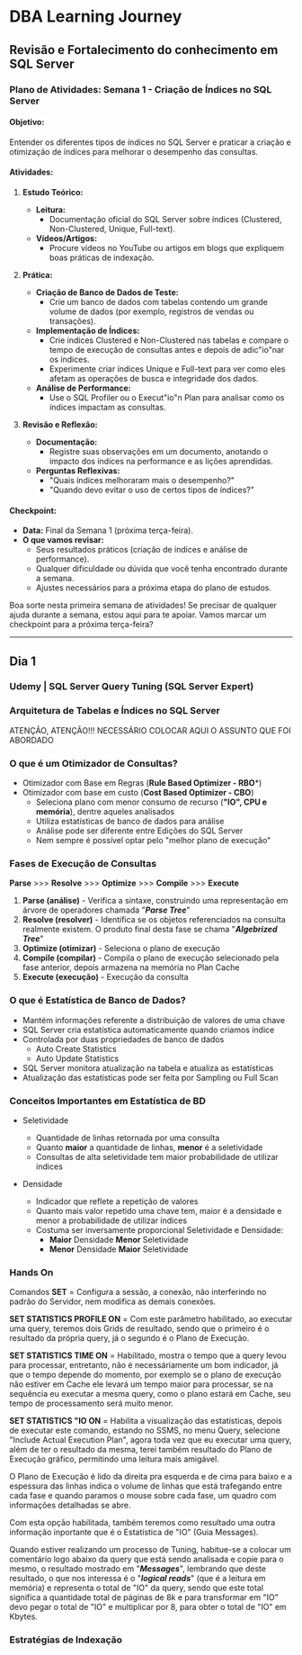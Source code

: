 # DBA Learning Journey

## Revisão e Fortalecimento do conhecimento em SQL Server

### **Plano de Atividades: Semana 1 - Criação de Índices no SQL Server**

#### **Objetivo:**
Entender os diferentes tipos de índices no SQL Server e praticar a criação e otimização de índices para melhorar o desempenho das consultas.

#### **Atividades:**

1. **Estudo Teórico:**
   - **Leitura:**
     - Documentação oficial do SQL Server sobre índices (Clustered, Non-Clustered, Unique, Full-text).
   - **Vídeos/Artigos:**
     - Procure vídeos no YouTube ou artigos em blogs que expliquem boas práticas de indexação.

2. **Prática:**
   - **Criação de Banco de Dados de Teste:**
     - Crie um banco de dados com tabelas contendo um grande volume de dados (por exemplo, registros de vendas ou transações).
   - **Implementação de Índices:**
     - Crie índices Clustered e Non-Clustered nas tabelas e compare o tempo de execução de consultas antes e depois de adic"io"nar os índices.
     - Experimente criar índices Unique e Full-text para ver como eles afetam as operações de busca e integridade dos dados.
   - **Análise de Performance:**
     - Use o SQL Profiler ou o Execut"io"n Plan para analisar como os índices impactam as consultas.

3. **Revisão e Reflexão:**
   - **Documentação:**
     - Registre suas observações em um documento, anotando o impacto dos índices na performance e as lições aprendidas.
   - **Perguntas Reflexivas:**
     - "Quais índices melhoraram mais o desempenho?"
     - "Quando devo evitar o uso de certos tipos de índices?"

#### **Checkpoint:**
- **Data:** Final da Semana 1 (próxima terça-feira).
- **O que vamos revisar:**
  - Seus resultados práticos (criação de índices e análise de performance).
  - Qualquer dificuldade ou dúvida que você tenha encontrado durante a semana.
  - Ajustes necessários para a próxima etapa do plano de estudos.

Boa sorte nesta primeira semana de atividades! Se precisar de qualquer ajuda durante a semana, estou aqui para te apoiar. Vamos marcar um checkpoint para a próxima terça-feira?

---

## Dia 1

### Udemy | SQL Server Query Tuning (SQL Server Expert)

### Arquitetura de Tabelas e Índices no SQL Server

ATENÇÃO, ATENÇÃO!!! NECESSÁRIO COLOCAR AQUI O ASSUNTO QUE FOI ABORDADO

### O que é um Otimizador de Consultas?

- Otimizador com Base em Regras (**Rule Based Optimizer - RBO***)
- Otimizador com base em custo (**Cost Based Optimizer - CBO**)
    - Seleciona plano com menor consumo de recurso (**"IO", CPU e memória**), dentre aqueles analisados
    - Utiliza estatísticas de banco de dados para análise
    - Análise pode ser diferente entre Edições do SQL Server
    - Nem sempre é possível optar pelo "melhor plano de execução"

### Fases de Execução de Consultas

**Parse** >>> **Resolve** >>> **Optimize** >>> **Compile** >>> **Execute**

1. **Parse (análise)** - Verifica a sintaxe, construindo uma representação em árvore de operadores chamada "_**Parse Tree**_"
1. **Resolve (resolver)** - Identifica se os objetos referenciados na consulta realmente existem. O produto final desta fase se chama "_**Algebrized Tree**_"
1. **Optimize (otimizar)** - Seleciona o plano de execução
1. **Compile (compilar)** - Compila o plano de execução selecionado pela fase anterior, depois armazena na memória no Plan Cache
1. **Execute (execução)** - Execução da consulta

### O que é Estatística de Banco de Dados?

- Mantém informações referente a distribuição de valores de uma chave
- SQL Server cria estatística automaticamente quando criamos índice
- Controlada por duas propriedades de banco de dados
    - Auto Create Statistics
    - Auto Update Statistics
- SQL Server monitora atualização na tabela e atualiza as estatísticas
- Atualização das estatísticas pode ser feita por Sampling ou Full Scan

### Conceitos Importantes em Estatística de BD

- Seletividade
    - Quantidade de linhas retornada por uma consulta
    - Quanto **maior** a quantidade de linhas, **menor** é a seletividade
    - Consultas de alta seletividade tem maior probabilidade de utilizar índices

- Densidade
    - Indicador que reflete a repetição de valores
    - Quanto mais valor repetido uma chave tem, maior é a densidade e menor a probabilidade de utilizar índices
    - Costuma ser inversamente proporcional Seletividade e Densidade:
        - **Maior** Densidade **Menor** Seletividade
        - **Menor** Densidade **Maior** Seletividade

### Hands On

Comandos **SET** = Configura a sessão, a conexão, não interferindo no padrão do Servidor, nem modifica as demais conexões.

**SET STATISTICS PROFILE ON** = Com este parâmetro habilitado, ao executar uma query, teremos dois Grids de resultado, sendo que o primeiro é o resultado da própria query, já o segundo é o Plano de Execução.

**SET STATISTICS TIME ON** = Habilitado, mostra o tempo que a query levou para processar, entretanto, não é necessáriamente um bom indicador, já que o tempo depende do momento, por exemplo se o plano de execução não estiver em Cache ele levará um tempo maior para processar, se na sequência eu executar a mesma query, como o plano estará em Cache, seu tempo de processamento será muito menor.

**SET STATISTICS "IO ON** = Habilita a visualização das estatísticas, depois de executar este comando, estando no SSMS, no menu Query, selecione "Include Actual Execution Plan", agora toda vez que eu executar uma query, além de ter o resultado da mesma, terei também resultado do Plano de Execução gráfico, permitindo uma leitura mais amigável.

O Plano de Execução é lido da direita pra esquerda e de cima para baixo e a espessura das linhas indica o volume de linhas que está trafegando entre cada fase e quando paramos o mouse sobre cada fase, um quadro com informações detalhadas se abre.

Com esta opção habilitada, também teremos como resultado uma outra informação inportante que é o Estatística de "IO" (Guia Messages).

Quando estiver realizando um processo de Tuning, habitue-se a colocar um comentário logo abaixo da query que está sendo analisada e copie para o mesmo, o resultado mostrado em "_**Messages**_", lembrando que deste resultado, o que nos interessa é o "_**logical reads**_" (que é a leitura em memória) e representa o total de "IO" da query, sendo que este total significa a quantidade total de páginas de 8k e para transformar em "IO" devo pegar o total de "IO" e multiplicar por 8, para obter o total de "IO" em Kbytes.

### Estratégias de Indexação